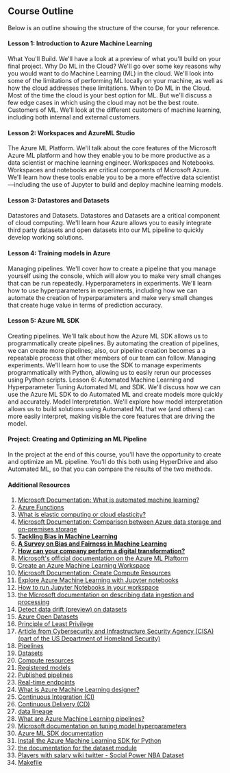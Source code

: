 ## Course Outline

Below is an outline showing the structure of the course, for your reference.

#### Lesson 1: Introduction to Azure Machine Learning

What You'll Build. We'll have a look at a preview of what you'll build on your final project.
Why Do ML in the Cloud? We'll go over some key reasons why you would want to do Machine Learning (ML) in the cloud. We'll look into some of the limitations of performing ML locally on your machine, as well as how the cloud addresses these limitations.
When to Do ML in the Cloud. Most of the time the cloud is your best option for ML. But we'll discuss a few edge cases in which using the cloud may not be the best route.
Customers of ML. We'll look at the different customers of machine learning, including both internal and external customers.

#### Lesson 2: Workspaces and AzureML Studio

The Azure ML Platform. We'll talk about the core features of the Microsoft Azure ML platform and how they enable you to be more productive as a data scientist or machine learning engineer.
Workspaces and Notebooks. Workspaces and notebooks are critical components of Microsoft Azure. We'll learn how these tools enable you to be a more effective data scientist—including the use of Jupyter to build and deploy machine learning models.
#### Lesson 3: Datastores and Datasets

Datastores and Datasets. Datastores and Datasets are a critical component of cloud computing. We'll learn how Azure allows you to easily integrate third party datasets and open datasets into our ML pipeline to quickly develop working solutions.

#### Lesson 4: Training models in Azure

Managing pipelines. We'll cover how to create a pipeline that you manage yourself using the console, which will alow you to make very small changes that can be run repeatedly.
Hyperparameters in experiments. We'll learn how to use hyperparameters in experiments, including how we can automate the creation of hyperparameters and make very small changes that create huge value in terms of prediction accuracy.

#### Lesson 5: Azure ML SDK

Creating pipelines. We'll talk about how the Azure ML SDK allows us to programmatically create pipelines. By automating the creation of pipelines, we can create more pipelines; also, our pipeline creation becomes a a repeatable process that other members of our team can follow.
Managing experiments. We'll learn how to use the SDK to manage experiments programmatically with Python, allowing us to easily rerun our processes using Python scripts.
Lesson 6: Automated Machine Learning and Hyperparameter Tuning
Automated ML and SDK. We'll discuss how we can use the Azure ML SDK to do Automated ML and create models more quickly and accurately.
Model Interpretation. We'll explore how model interpretation allows us to build solutions using Automated ML that we (and others) can more easily interpret, making visible the core features that are driving the model.

#### Project: Creating and Optimizing an ML Pipeline

In the project at the end of this course, you'll have the opportunity to create and optimize an ML pipeline. You'll do this both using HyperDrive and also Automated ML, so that you can compare the results of the two methods.


#### Additional Resources
1. [Microsoft Documentation: What is automated machine learning?](https://docs.microsoft.com/en-us/azure/machine-learning/concept-automated-ml)
2. [Azure Functions](https://azure.microsoft.com/en-us/services/functions/)
3. [What is elastic computing or cloud elasticity?](https://azure.microsoft.com/en-us/overview/what-is-elastic-computing/)
4. [Microsoft Documentation: Comparison between Azure data storage and on-premises storage](https://docs.microsoft.com/en-us/learn/modules/intro-to-data-in-azure/4-comparison-azure-and-on-prem-storage)
5. [**Tackling Bias in Machine Learning**](https://blog.insightdatascience.com/tackling-discrimination-in-machine-learning-5c95fde95e95)
6. [**A Survey on Bias and Fairness in Machine Learning**](https://arxiv.org/pdf/1908.09635.pdf)
7. [**How can your company perform a digital transformation?**](https://docs.microsoft.com/en-us/learn/modules/enable-digital-transformation/2-what-is-digital-transformation)
8. [Microsoft's official documentation on the Azure ML Plaftorm](https://docs.microsoft.com/en-us/azure/machine-learning/overview-what-is-azure-ml)
9. [Create an Azure Machine Learning Workspace](https://docs.microsoft.com/en-us/learn/modules/use-automated-machine-learning/create-workspace)
10. [Microsoft Documentation: Create Compute Resources](https://docs.microsoft.com/en-us/learn/modules/use-automated-machine-learning/create-compute)
11. [Explore Azure Machine Learning with Jupyter notebooks](https://docs.microsoft.com/en-us/azure/machine-learning/samples-notebooks)
12. [How to run Jupyter Notebooks in your workspace](https://docs.microsoft.com/en-us/azure/machine-learning/how-to-run-jupyter-notebooks)
13. [the Microsoft documentation on describing data ingestion and processing](https://docs.microsoft.com/en-us/learn/modules/explore-concepts-of-data-analytics/2-describe-data-ingestion-process)
14. [Detect data drift (preview) on datasets](https://docs.microsoft.com/en-us/azure/machine-learning/how-to-monitor-datasets)
15. [Azure Open Datasets](https://azure.microsoft.com/en-us/services/open-datasets/)
16. [Principle of Least Privilege](https://en.wikipedia.org/wiki/Principle_of_least_privilege)
17. [Article from Cybersecurity and Infrastructure Security Agency (CISA) (part of the US Department of Homeland Security)](https://www.us-cert.gov/bsi/articles/knowledge/principles/least-privilege)
18. [Pipelines](https://docs.microsoft.com/en-us/azure/machine-learning/concept-designer#pipeline)
19. [Datasets](https://docs.microsoft.com/en-us/azure/machine-learning/concept-designer#datasets)
20. [Compute resources](https://docs.microsoft.com/en-us/azure/machine-learning/concept-designer#compute)
21. [Registered models](https://docs.microsoft.com/en-us/azure/machine-learning/concept-azure-machine-learning-architecture#models)
22. [Published pipelines](https://docs.microsoft.com/en-us/azure/machine-learning/concept-designer#publish)
23. [Real-time endpoints](https://docs.microsoft.com/en-us/azure/machine-learning/concept-designer#deploy)
24. [What is Azure Machine Learning designer?](https://docs.microsoft.com/en-us/azure/machine-learning/concept-designer)
25. [Continuous Integration (CI)](https://en.wikipedia.org/wiki/Continuous_integration)
26. [Continuous Delivery (CD)](https://en.wikipedia.org/wiki/Continuous_delivery)
27. [data lineage](https://en.wikipedia.org/wiki/Data_lineage)
28. [What are Azure Machine Learning pipelines?](https://docs.microsoft.com/en-us/azure/machine-learning/concept-ml-pipelines)
29. [Microsoft documentation on tuning model hyperparameters](https://docs.microsoft.com/en-us/azure/machine-learning/studio-module-reference/tune-model-hyperparameters)
30. [Azure ML SDK documentation](https://docs.microsoft.com/en-us/python/api/overview/azure/ml/?view=azure-ml-py)
31. [Install the Azure Machine Learning SDK for Python](https://docs.microsoft.com/en-us/python/api/overview/azure/ml/install?view=azure-ml-py)
32. [the documentation for the dataset module](https://docs.microsoft.com/en-us/python/api/azureml-core/azureml.core.dataset)
33. [Players with salary wiki twitter - Social Power NBA Dataset](https://video.udacity-data.com/topher/2020/September/5f73bfb8_nba-2017-players-with-salary-wiki-twitter/nba-2017-players-with-salary-wiki-twitter.csv)
34. [Makefile](https://en.wikipedia.org/wiki/Makefile)